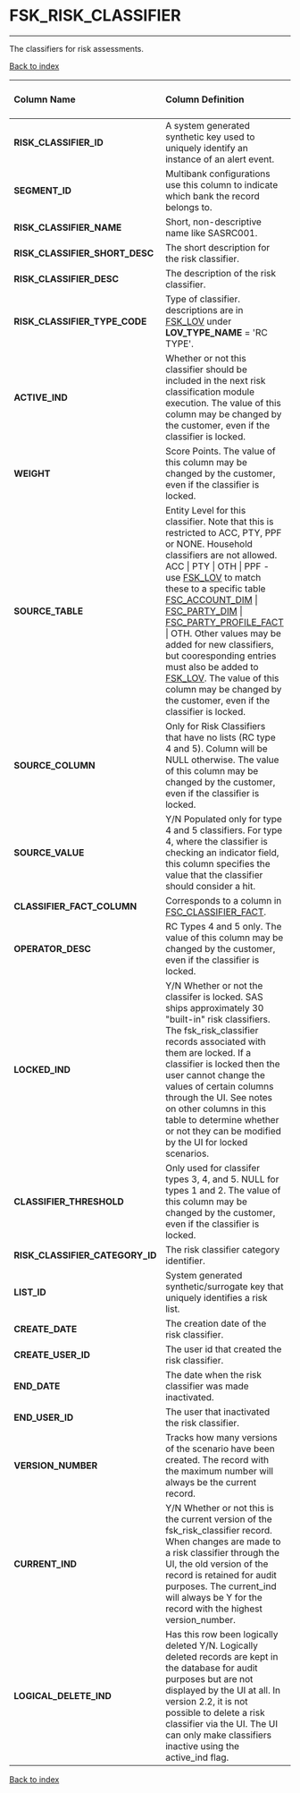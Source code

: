 # FSK_RISK_CLASSIFIER

---

The classifiers for risk assessments.

[Back to index](./index.md)

| Column Name                     | Column Definition                                                                                                                                                                                                                                                                                                                                                                                                                                                          | Column Data Type   | Column Null Option   | PK   | FK   |
|:--------------------------------|:---------------------------------------------------------------------------------------------------------------------------------------------------------------------------------------------------------------------------------------------------------------------------------------------------------------------------------------------------------------------------------------------------------------------------------------------------------------------------|:-------------------|:---------------------|:-----|:-----|
| **RISK_CLASSIFIER_ID**          | A system generated synthetic key used to uniquely identify an instance of an alert event.                                                                                                                                                                                                                                                                                                                                                                                  | NUMBER(12)         | Not Null             | Yes  | No   |
| **SEGMENT_ID**                  | Multibank configurations use this column to indicate which bank the record belongs to.                                                                                                                                                                                                                                                                                                                                                                                     | VARCHAR2(128)      | Not Null             | No   | Yes  |
| **RISK_CLASSIFIER_NAME**        | Short, non-descriptive name like SASRC001.                                                                                                                                                                                                                                                                                                                                                                                                                                 | VARCHAR2(35)       | Not Null             | No   | No   |
| **RISK_CLASSIFIER_SHORT_DESC**  | The short description for the risk classifier.                                                                                                                                                                                                                                                                                                                                                                                                                             | VARCHAR2(35)       | Null                 | No   | No   |
| **RISK_CLASSIFIER_DESC**        | The description of the risk classifier.                                                                                                                                                                                                                                                                                                                                                                                                                                    | VARCHAR2(255)      | Null                 | No   | No   |
| **RISK_CLASSIFIER_TYPE_CODE**   | Type of classifier. descriptions are in [FSK_LOV](./fsk_lov.md) under **LOV_TYPE_NAME** = 'RC TYPE'.                                                                                                                                                                                                                                                                                                                                                                                           | CHAR(3)            | Null                 | No   | No   |
| **ACTIVE_IND**                  | Whether or not this classifier should be included in the next risk classification module execution. The value of this column may be changed by the customer, even if the classifier is locked.                                                                                                                                                                                                                                                                             | CHAR(1)            | Null                 | No   | No   |
| **WEIGHT**                      | Score Points. The value of this column may be changed by the customer, even if the classifier is locked.                                                                                                                                                                                                                                                                                                                                                                   | NUMBER(10)         | Not Null             | No   | No   |
| **SOURCE_TABLE**                | Entity Level for this classifier. Note that this is restricted to ACC, PTY, PPF or NONE. Household classifiers are not allowed. ACC \| PTY \| OTH \| PPF - use [FSK_LOV](./fsk_lov.md) to match these to a specific table [FSC_ACCOUNT_DIM](https://onishchenkoar.github.io/fcfcore/fsc_account_dim.html) \| [FSC_PARTY_DIM](https://onishchenkoar.github.io/fcfcore/fsc_party_dim.html) \| [FSC_PARTY_PROFILE_FACT](https://onishchenkoar.github.io/fcfcore/fsc_party_profile_fact.html) \|  OTH. Other values may be added for new classifiers, but cooresponding entries must also be added to [FSK_LOV](./fsk_lov.md). The value of this column may be changed by the customer, even if the classifier is locked. | VARCHAR2(35)       | Null                 | No   | No   |
| **SOURCE_COLUMN**               | Only for Risk Classifiers that have no lists (RC type 4 and 5). Column will be NULL otherwise. The value of this column may be changed by the customer, even if the classifier is locked.                                                                                                                                                                                                                                                                                  | VARCHAR2(30)       | Null                 | No   | No   |
| **SOURCE_VALUE**                | Y/N Populated only for type 4 and 5 classifiers. For type 4, where the classifier is checking an indicator field, this column specifies the value that the classifier should consider a hit.                                                                                                                                                                                                                                                                               | CHAR(1)            | Null                 | No   | No   |
| **CLASSIFIER_FACT_COLUMN**      | Corresponds to a column in [FSC_CLASSIFIER_FACT](https://onishchenkoar.github.io/fcfcore/fsc_classifier_fact.html).                                                                                                                                                                                                                                                                                                                                                                                                                            | VARCHAR2(30)       | Null                 | No   | No   |
| **OPERATOR_DESC**               | RC Types 4 and 5 only. The value of this column may be changed by the customer, even if the classifier is locked.                                                                                                                                                                                                                                                                                                                                                          | VARCHAR2(3)        | Null                 | No   | No   |
| **LOCKED_IND**                  | Y/N Whether or not the classifer is locked. SAS ships approximately 30 "built-in" risk classifiers. The fsk_risk_classifier records associated with them are locked. If a classifier is locked then the user cannot change the values of certain columns through the UI. See notes on other columns in this table to determine whether or not they can be modified by the UI for locked scenarios.                                                                     | CHAR(1)            | Null                 | No   | No   |
| **CLASSIFIER_THRESHOLD**        | Only used for classifer types 3, 4, and 5. NULL for types 1 and 2.  The value of this column may be changed by the customer, even if the classifier is locked.                                                                                                                                                                                                                                                                                                             | NUMBER(10)         | Null                 | No   | No   |
| **RISK_CLASSIFIER_CATEGORY_ID** | The risk classifier category identifier.                                                                                                                                                                                                                                                                                                                                                                                                                                   | NUMBER(12,0)       | Null                 | No   | Yes  |
| **LIST_ID**                     | System generated synthetic/surrogate key that uniquely identifies a risk list.                                                                                                                                                                                                                                                                                                                                                                                             | NUMBER(12)         | Null                 | No   | Yes  |
| **CREATE_DATE**                 | The creation date of the risk classifier.                                                                                                                                                                                                                                                                                                                                                                                                                                  | DATE               | Null                 | No   | No   |
| **CREATE_USER_ID**              | The user id that created the risk classifier.                                                                                                                                                                                                                                                                                                                                                                                                                              | VARCHAR2(60)       | Null                 | No   | No   |
| **END_DATE**                    | The date when the risk classifier was made inactivated.                                                                                                                                                                                                                                                                                                                                                                                                                    | DATE               | Null                 | No   | No   |
| **END_USER_ID**                 | The user that inactivated the risk classifier.                                                                                                                                                                                                                                                                                                                                                                                                                             | VARCHAR2(60)       | Null                 | No   | No   |
| **VERSION_NUMBER**              | Tracks how many versions of the scenario have been created. The record with the maximum number will always be the current record.                                                                                                                                                                                                                                                                                                                                          | NUMBER(5,0)        | Null                 | No   | No   |
| **CURRENT_IND**                 | Y/N Whether or not this is the current version of the fsk_risk_classifier record. When changes are made to a risk classifier through the UI, the old version of the record is retained for audit purposes. The current_ind will always be Y for the record with the highest version_number.                                                                                                                                                                                | CHAR(1)            | Not Null             | No   | No   |
| **LOGICAL_DELETE_IND**          | Has this row been logically deleted Y/N. Logically deleted records are kept in the database for audit purposes but are not displayed by the UI at all. In version 2.2, it is not possible to delete a risk classifier via the UI. The UI can only make classifiers inactive using the active_ind flag.                                                                                                                                                                     | CHAR(1)            | Null                 | No   | No   |

[Back to index](./index.md)
